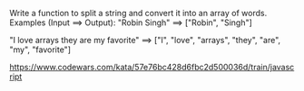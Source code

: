 Write a function to split a string and convert it into an array of words.
Examples (Input ==> Output):
"Robin Singh" ==> ["Robin", "Singh"]

"I love arrays they are my favorite" ==> ["I", "love", "arrays", "they", "are", "my", "favorite"]


https://www.codewars.com/kata/57e76bc428d6fbc2d500036d/train/javascript
